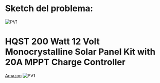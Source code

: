 # Sketch del problema:
![PV1](https://roskideluge.github.io/images/sketch0.jpg)


# HQST 200 Watt 12 Volt Monocrystalline Solar Panel Kit with 20A MPPT Charge Controller
[Amazon](https://www.amazon.com/dp/B01CAXVQPM)
![PV1](https://roskideluge.github.io/images/SolarPanel_Diagram.jpg "HQST 200 Watt 12 Volt Monocrystalline Solar Panel Kit with 20A MPPT Charge Controller")



